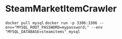 # SteamMarketItemCrawler


`docker pull mysql`
`docker run -p 3306:3306 --env="MYSQL_ROOT_PASSWORD=mypassword;" --env "MYSQL_DATABASE=steamitems" mysql`
